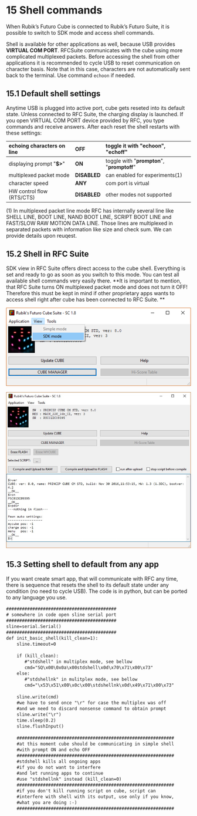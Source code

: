 # 15 Shell commands

When Rubik’s Futuro Cube is connected to Rubik’s Futuro Suite, it is possible to switch to SDK mode and access shell commands.

Shell is available for other applications as well, because USB provides **VIRTUAL COM PORT**. RFCSuite communicates with the cube using more complicated multiplexed packets. Before accessing the shell from other applications it is recommended to cycle USB to reset communication on character basis. Note that in this case, characters are not automatically sent back to the terminal. Use command `echoon` if needed.

## 15.1 Default shell settings

Anytime USB is plugged into active port, cube gets reseted into its default state. Unless connected to RFC Suite, the charging display is launched. If you open VIRTUAL COM PORT device provided by RFC, you type commands and receive answers. After each reset the shell restarts with these settings:

| echoing characters on line | **OFF** | toggle it with "**echoon"**, "**echoff"** |
| :--- | :--- | :--- |
| displaying prompt "**$&gt;**" | **ON** | toggle with "**prompton**", "**promptoff**" |
| multiplexed packet mode | **DISABLED** | can enabled for experiments\(1\) |
| character speed | **ANY** | com port is virtual |
| HW control flow \(RTS/CTS\) | **DISABLED** | other modes not supported |

\(1\) In multiplexed packet line mode RFC has internally several line like SHELL LINE, BOOT LINE, NAND BOOT LINE, SCRIPT BOOT LINE and FAST/SLOW RAW MOTION DATA LINE. Those lines are multiplexed in separated packets with information like size and check sum. We can provide details upon reuqest.

## 15.2 Shell in RFC Suite

SDK view in RFC Suite offers direct access to the cube shell. Everything is set and ready to go as soon as you switch to this mode. You can test all available shell commands very easily there. **It is important to mention, that RFC Suite turns ON multiplexed packet mode and does not turn it OFF! Therefore this must be kept in mind if other proprietary apps wants to access shell right after cube has been connected to RFC Suite. **

![](/assets/ViewSDKmode.jpg)

![](/assets/shell_example.jpg)

## 15.3 Setting shell to default from any app

If you want create smart app, that will communicate with RFC any time, there is sequence that resets the shell to its default state under any condition \(no need to cycle USB\). The code is in python, but can be ported to any language you use.

```
##########################################
# somewhere in code open sline serial port
##########################################
sline=serial.Serial()
##########################################
def init_basic_shell(kill_clean=1):
    sline.timeout=0

    if (kill_clean):
       #"stdshell" in multiplex mode, see bellow  
       cmd="SQ\x00\0x0a\x00stdshell\x0d\x70\x71\x00\x73"
    else:
       #"stdshellnk" in mulitplex mode, see bellow
       cmd="\x53\x51\x00\x0c\x00\stdshellnk\x0d\x49\x71\x00\x73"

    sline.write(cmd)
    #we have to send once "\r" for case the multiplex was off
    #and we need to discard nonsense command to obtain prompt
    sline.write("\r")
    time.sleep(0.2)
    sline.flushInput()

    ############################################################
    #at this moment cube should be communicating in simple shell
    #with prompt ON and echo OFF
    ############################################################
    #stdshell kills all ongoing apps
    #if you do not want to interfere
    #and let running apps to continue
    #use "stdshellnk" instead (kill_clean=0)
    ############################################################
    #if you don't kill running script on cube, script can 
    #interfere with shell with its output, use only if you know, 
    #what you are doing :-)
    ############################################################
```



